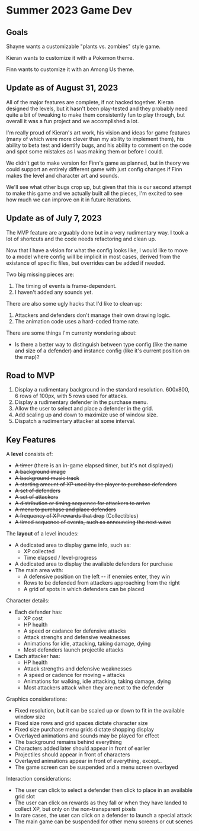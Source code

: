 # Summer 2023 Game Dev

## Goals

Shayne wants a customizable "plants vs. zombies" style game.

Kieran wants to customize it with a Pokemon theme.  

Finn wants to customize it with an Among Us theme.

## Update as of August 31, 2023

All of the major features are complete, if not hacked together.  Kieran
designed the levels, but it hasn't been play-tested and they probably need
quite a bit of tweaking to make them consistently fun to play through, but
overall it was a fun project and we accomplished a lot.

I'm really proud of Kieran's art work, his vision and ideas for game features
(many of which were more clever than my ability to implement them), his ability
to beta test and identify bugs, and his ability to comment on the code and spot
some mistakes as I was making them or before I could.

We didn't get to make version for Finn's game as planned, but in theory we
could support an entirely different game with just config changes if Finn makes
the level and character art and sounds.

We'll see what other bugs crop up, but given that this is our second attempt to
make this game and we actually built all the pieces, I'm excited to see how
much we can improve on it in future iterations.


## Update as of July 7, 2023

The MVP feature are arguably done but in a very rudimentary way.  I took a lot
of shortcuts and the code needs refactoring and clean up.

Now that I have a vision for what the config looks like, I would like to move
to a model where config will be implicit in most cases, derived from the
existance of specific files, but overrides can be added if needed.

Two big missing pieces are:

1. The timing of events is frame-dependent.
2. I haven't added any sounds yet.

There are also some ugly hacks that I'd like to clean up:

1. Attackers and defenders don't manage their own drawing logic.
2. The animation code uses a hard-coded frame rate.

There are some things I'm currenty wondering about:

* Is there a better way to distinguish between type config (like the name and
  size of a defender) and instance config (like it's current position on the
  map)?

## Road to MVP

1. Display a rudimentary background in the standard resolution.
   600x800, 6 rows of 100px, with 5 rows used for attacks.
2. Display a rudimentary defender in the purchase menu.
3. Allow the user to select and place a defender in the grid.
4. Add scaling up and down to maximize use of window size.
5. Dispatch a rudimentary attacker at some interval.

## Key Features

A **level** consists of:
  * ~~A timer~~ (there is an in-game elapsed timer, but it's not displayed)
  * ~~A background image~~
  * ~~A background music track~~
  * ~~A starting amount of XP used by the player to purchase defenders~~
  * ~~A set of defenders~~
  * ~~A set of attackers~~
  * ~~A distribution or timing sequence for attackers to arrive~~
  * ~~A menu to purchase and place defenders~~
  * ~~A frequency of XP rewards that drop~~ (Collectibles)
  * ~~A timed sequence of events, such as announcing the next wave~~

The **layout** of a level incudes:
  * A dedicated area to display game info, such as:
      * XP collected
      * Time elapsed / level-progress
  * A dedicated area to display the available defenders for purchase
  * The main area with:
      * A defensive position on the left -- if enemies enter, they win
      * Rows to be defended from attackers approaching from the right
      * A grid of spots in which defenders can be placed

Character details:
  * Each defender has:
      * XP cost
      * HP health
      * A speed or cadance for defensive attacks
      * Attack strenghs and defensive weaknesses
      * Animations for idle, attacking, taking damage, dying
      * Most defenders launch projectile attacks
  * Each attacker has:
      * HP health
      * Attack strengths and defensive weaknesses
      * A speed or cadence for moving + attacks
      * Animations for walking, idle attacking, taking damage, dying
      * Most attackers attack when they are next to the defender

Graphics considerations:
  * Fixed resolution, but it can be scaled up or down to fit in
    the available window size
  * Fixed size rows and grid spaces dictate character size
  * Fixed size purchase menu grids dictate shopping display
  * Overlayed animations and sounds may be played for effect
  * The background remains behind everything
  * Characters added later should appear in front of earlier
  * Projectiles should appear in front of characters
  * Overlayed animations appear in front of everything, except..
  * The game screen can be suspended and a menu screen overlayed

Interaction considerations:
  * The user can click to select a defender then click to place in an available
    grid slot
  * The user can click on rewards as they fall or when they have landed to
    collect XP, but only on the non-transparent pixels
  * In rare cases, the user can click on a defender to launch a special attack
  * The main game can be suspended for other menu screens or cut scenes

